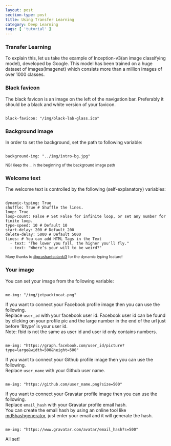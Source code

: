 ```yaml
---
layout: post
section-type: post
title: Using Transfer Learning
category: Deep Learning
tags: [ 'tutorial' ]
---
```


### Transfer Learning
To explain this, let us take the example of Inception-v3(an image classifying model), developed by Google.
This model has been trained on a huge dataset of images(Imagenet) which consists more than a million images 
of over 1000 classes. 

### Black favicon

The black favicon is an image on the left of the navigation bar.
Preferably it should be a black and white version of your favicon.

<pre><code data-trim class="yaml">
black-favicon: "/img/black-lab-glass.ico"
</code></pre>

### Background image

In order to set the background, set the path to following variable:

<pre><code data-trim class="yaml">
background-img: "../img/intro-bg.jpg"
</code></pre>

<small>NB! Keep the .. in the beginning of the background image path</small>

### Welcome text

The welcome text is controlled by the following (self-explanatory) variables:

<pre><code data-trim class="yaml">
dynamic-typing: True
shuffle: True # Shuffle the lines.
loop: True
loop-count: False # Set False for infinite loop, or set any number for finite loop.
type-speed: 10 # Default 10
start-delay: 200 # Default 200
delete-delay: 5000 # Default 5000
lines: # You can add HTML Tags in the Text
  - text: "The lower you fall, the higher you'll fly."
  - text: "Where’s your will to be weird?"
</code></pre>

<small>Many thanks to <a href="https://github.com/prashantsolanki3" target="blank">@prashantsolanki3</a> for the dynamic typing feature!</small>

### Your image

You can set your image from the following variable:

<pre><code data-trim class="yaml">
me-img: "/img/jetpacktocat.png"
</code></pre>

If you want to connect your Facebook profile image then you can use the following.                 
Replace `user_id` with your facebook user id. Facebook user id can be found by clicking
on your profile pic and the large number in the end of the url just before '&type' is your user id.           
Note: fbid is not the same as user id and user id only contains numbers.

<pre><code data-trim class="yaml">
me-img: "https://graph.facebook.com/user_id/picture?type=large&width=500&height=500"
</code></pre>

If you want to connect your Github profile image then you can use the following.              
Replace `user_name` with your Github user name.

<pre><code data-trim class="yaml">
me-img: "https://github.com/user_name.png?size=500"
</code></pre>

If you want to connect your Gravatar profile image then you can use the following.              
Replace `email_hash` with your Gravatar profile email hash.                      
You can create the email hash by using an online tool like [md5hashgenerator](http://www.md5hashgenerator.com/),
just enter your email and it will generate the hash.

<pre><code data-trim class="yaml">
me-img: "https://www.gravatar.com/avatar/email_hash?s=500"
</code></pre>

All set!
